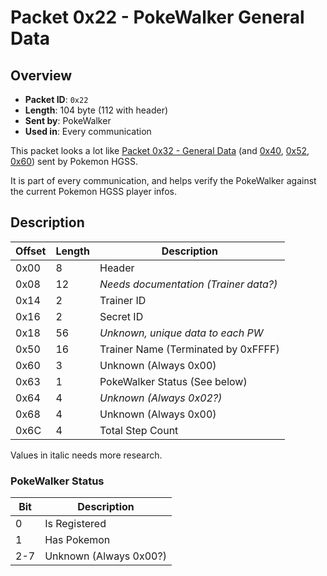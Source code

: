 # Packet 0x22 - PokeWalker General Data
## Overview
- **Packet ID**: ``0x22``
- **Length**: 104 byte (112 with header)
- **Sent by**: PokeWalker
- **Used in**: Every communication

This packet looks a lot like [Packet 0x32 - General Data](0x32%20-%20Pokemon%20General%20Data.md) (and [0x40](0x40%20-%20Pokemon%20General%20Data.md), [0x52](0x52%20-%20Pokemon%20General%20Data.md), [0x60](0x60%20-%20Pokemon%20General%20Data.md)) sent by Pokemon HGSS.

It is part of every communication, and helps verify the PokeWalker against the current Pokemon HGSS player infos.

## Description
| Offset | Length | Description                                     |
|--------|--------|-------------------------------------------------|
| 0x00   | 8      | Header                                          |
| 0x08   | 12     | _Needs documentation (Trainer data?)_           |
| 0x14   | 2      | Trainer ID                                      |
| 0x16   | 2      | Secret ID                                       |
| 0x18   | 56     | _Unknown, unique data to each PW_               |
| 0x50   | 16     | Trainer Name (Terminated by 0xFFFF)             |
| 0x60   | 3      | Unknown (Always 0x00)                           |
| 0x63   | 1      | PokeWalker Status (See below)                   |
| 0x64   | 4      | _Unknown (Always 0x02?)_                        |
| 0x68   | 4      | Unknown (Always 0x00)                           |
| 0x6C   | 4      | Total Step Count                                |

Values in italic needs more research.

### PokeWalker Status
| Bit | Description            |
|-----|------------------------|
| 0   | Is Registered          |
| 1   | Has Pokemon            |
| 2-7 | Unknown (Always 0x00?) |